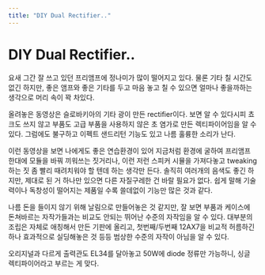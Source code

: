 ```yaml
---
title: "DIY Dual Rectifier.."
---
```

# DIY Dual Rectifier..



요새 그간 잘 쓰고 있던 프리앰프에 정나미가 많이 떨어지고 있다. 물론 기타 칠 시간도 없긴 하지만, 좋은 앰프와 좋은 기타를 두고 마음 놓고 칠 수 있으면 얼마나 좋을까하는 생각으로 머리 속이 꽉 차있다.

올려놓은 동영상은 슬로바키아의 기타 광이 만든 rectifier이다. 보면 알 수 있다시피 쵸크도 쓰지 않고 부품도 고급 부품을 사용하지 않은 초 염가로 만든 렉티파이어임을 알 수 있다. 그럼에도 불구하고 이펙트 샌드리턴 기능도 있고 나름 훌륭한 소리가 난다.

이런 동영상을 보면 나에게도 좋은 연습환경이 있어 지금처럼 환경에 굴하여 프리앰프 한대에 모듈을 바꿔 끼워쓰는 짓거리나, 이런 저런 스피커 시뮬을 가져다놓고 tweaking하는 짓 좀 빨리 때려치워야 할 텐데 하는 생각만 든다. 솔직히 여러개의 음색도 좋긴 하지만, 제대로 된 거 하나만 있으면 다른 자질구레한 건 바랄 필요가 없다. 쉽게 말해 기술력이나 독창성이 떨어지는 제품일 수록 쓸데없이 기능만 많은 것과 같다.

나름 돈을 들이지 않기 위해 날림으로 만들어놓은 것 같지만, 잘 보면 부품과 케이스에 돈쳐바르는 자작가들과는 비교도 안되는 뛰어난 수준의 자작임을 알 수 있다. 대부분의 조립은 자체로 애칭해서 만든 기판에 올리고, 첫번째/두번째 12AX7을 비교적 허름하긴 하나 효과적으로 실딩해놓은 것 등등 범상한 수준의 자작이 아님을 알 수 있다.

오리지널과 다르게 출력관도 EL34를 달아놓고 50W에 diode 정류만 가능하니, 싱글 렉티파이어라고 부르는 게 맞다.


